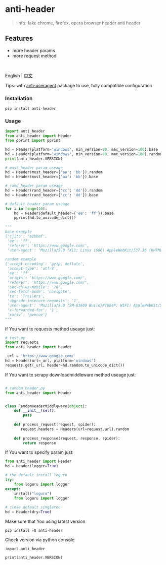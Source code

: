 # anti-header



> info: fake chrome, firefox, opera browser header anti header

## Features

- more header params
- more request method

​	

English | [中文](./doc/README.md)

Tips:  with [anti-useragent](https://github.com/ihandmine/anti-useragent) package to use, fully compatible configuration

### Installation

```shell
pip install anti-header
```

### Usage

```python
import anti_header
from anti_header import Header
from pprint import pprint

hd = Header(platform='windows', min_version=90, max_version=100).base
hd = Header(platform='windows', min_version=90, max_version=100).random
print(anti_header.VERSION)

# must_header param useage
hd = Header(must_header={'aa': 'bb'}).random
hd = Header(must_header={'aa': 'bb'}).base

# rand_header param useage
hd = Header(rand_header={'cc': 'dd'}).random
hd = Header(rand_header={'cc': 'dd'}).base

# default_header param useage
for i in range(10):
    hd = Header(default_header={'ee': 'ff'}).base
    pprint(hd.to_unicode_dict())
    
"""
base example
{'cjito': 'azhbmf',
 'ee': 'ff',
 'referer': 'https://www.google.com/',
 'user-agent': 'Mozilla/5.0 (X11; Linux i686) AppleWebKit/537.36 (KHTML, like Gecko) Chrome/59.7.3455.76 Safari/537.36'}
 
random example
{'accept-encoding': 'gzip, deflate',
 'accept-type': 'utf-8',
 'ee': 'ff',
 'origin': 'https://www.google.com/',
 'referer': 'https://www.google.com/',
 'sec-ch-ua-mobile': '?0',
 'sec-fetch-mode': 'navigate',
 'te': 'Trailers',
 'upgrade-insecure-requests': '1',
 'user-agent': 'Mozilla/5.0 (SM-G3609 Build/KTU84P; WIFI) AppleWebKit/537.36 (KHTML, like Gecko) Chrome/89.5.6492.87 Safari/537.36',
 'x-forwarded-for': '1',
 'xorsv': 'pvmcue'}
"""
```


If You want to  requests method useage just: 

```python
# test.py
import requests
from anti_header import Header

_url = 'https://www.google.com/'
hd = Header(url=_url, platform='windows')
requests.get(_url, header=hd.random.to_unicode_dict())

```

If You want to  scrapy downloadmiddleware method useage just: 

```python

# random_header.py
from anti_header import Header


class RandomHeaderMiddleware(object):
    def __init__(self):
        pass
    
    def process_request(request, spider):
       request.headers = Headers(url=request.url).random
    
    def process_response(request, response, spider):
        return response
```

If You want to  specify param just: 

```python
from anti_header import Header
hd = Header(logger=True)

# the default install loguru
try:
    from loguru import logger
except:
    install("loguru")
    from loguru import logger
    
# close default singleton
hd = Header(dry=True)

```



Make sure that You using latest version

```
pip install -U anti-header
```

Check version via python console: 

```
import anti_header

print(anti_header.VERSION)
```


